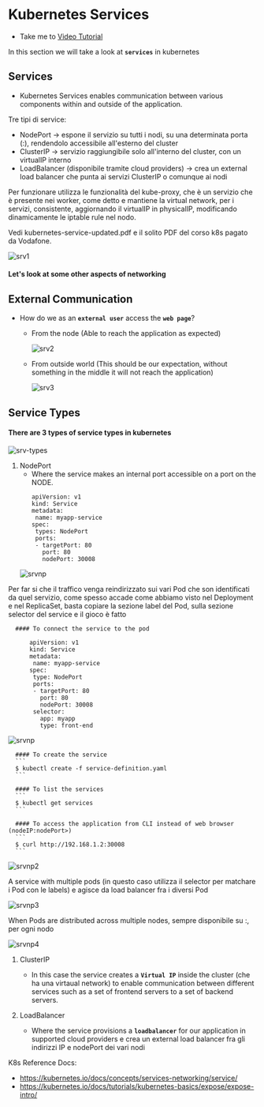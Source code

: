 # Kubernetes Services
  - Take me to [Video Tutorial](https://kodekloud.com/topic/services-3/)
  
In this section we will take a look at **`services`** in kubernetes

## Services
- Kubernetes Services enables communication between various components within and outside of the application.

Tre tipi di service:
- NodePort -> espone il servizio su tutti i nodi, su una determinata porta (<nodeIp>:<port>), rendendolo accessibile
  all'esterno del cluster
- ClusterIP -> servizio raggiungibile solo all'interno del cluster, con un virtualIP interno
- LoadBalancer (disponibile tramite cloud providers) -> crea un external load balancer che punta ai servizi ClusterIP
  o comunque ai nodi

Per funzionare utilizza le funzionalità del kube-proxy, che è un servizio che è presente nei worker, come detto e mantiene
la virtual network, per i servizi, consistente, aggiornando il virtualIP in physicalIP, modificando dinamicamente le 
iptable rule nel nodo.

Vedi kubernetes-service-updated.pdf e il solito PDF del corso k8s pagato da Vodafone.


  ![srv1](../../images/srv1.PNG)
  
#### Let's look at some other aspects of networking

## External Communication

- How do we as an **`external user`** access the **`web page`**?

  - From the node (Able to reach the application as expected)
  
    ![srv2](../../images/srv2.PNG)
    
  - From outside world (This should be our expectation, without something in the middle it will not reach the application)
  
    ![srv3](../../images/srv3.PNG)
   
    
 ## Service Types
 
 #### There are 3 types of service types in kubernetes
 
   ![srv-types](../../images/srv-types.PNG)
 
 1. NodePort
    - Where the service makes an internal port accessible on a port on the NODE.
      ```
      apiVersion: v1
      kind: Service
      metadata:
       name: myapp-service
      spec:
       types: NodePort
       ports:
       - targetPort: 80
         port: 80
         nodePort: 30008
      ```
     ![srvnp](../../images/srvnp.PNG)

Per far si che il traffico venga reindirizzato sui vari Pod che son identificati da quel servizio, come spesso accade 
come abbiamo visto nel Deployment e nel ReplicaSet, basta copiare la sezione label del Pod, sulla sezione selector del 
service e il gioco è fatto
      
      #### To connect the service to the pod
```
      apiVersion: v1
      kind: Service
      metadata:
       name: myapp-service
      spec:
       type: NodePort
       ports:
       - targetPort: 80
         port: 80
         nodePort: 30008
       selector:
         app: myapp
         type: front-end
   ```
![srvnp](../../images/srvnp1.PNG)
      
      #### To create the service
      ```
      $ kubectl create -f service-definition.yaml
      ```
      
      #### To list the services
      ```
      $ kubectl get services
      ```
      
      #### To access the application from CLI instead of web browser (nodeIP:nodePort>)
      ```
      $ curl http://192.168.1.2:30008
      ```
      
![srvnp2](../../images/srvnp2.PNG)

A service with multiple pods (in questo caso utilizza il selector per matchare i Pod con le labels) e agisce 
da load balancer fra i diversi Pod
      
![srvnp3](../../images/srvnp3.PNG)
      
When Pods are distributed across multiple nodes, sempre disponibile su <nodeIp>:<nodePort>, per ogni nodo
     
![srvnp4](../../images/srvnp4.PNG)
     
            
 1. ClusterIP
    - In this case the service creates a **`Virtual IP`** inside the cluster (che ha una virtaual network) 
    to enable communication between different services such as a set of frontend servers to a set of backend servers.
    
 1. LoadBalancer
    - Where the service provisions a **`loadbalancer`** for our application in supported cloud providers e crea un
 external load balancer fra gli indirizzi IP e nodePort dei vari nodi
    
K8s Reference Docs:
- https://kubernetes.io/docs/concepts/services-networking/service/
- https://kubernetes.io/docs/tutorials/kubernetes-basics/expose/expose-intro/

